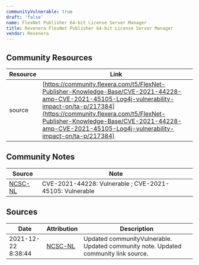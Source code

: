 ```yaml
---
communityVulnerable: true
draft: 'false'
name: FlexNet Publisher 64-bit License Server Manager
title: Revenera FlexNet Publisher 64-bit License Server Manager
vendor: Revenera
---
```



## Community Resources
| Resource | Link |
| --- | --- |
| source | [https://community.flexera.com/t5/FlexNet-Publisher-Knowledge-Base/CVE-2021-44228-amp-CVE-2021-45105-Log4j-vulnerability-impact-on/ta-p/217384](https://community.flexera.com/t5/FlexNet-Publisher-Knowledge-Base/CVE-2021-44228-amp-CVE-2021-45105-Log4j-vulnerability-impact-on/ta-p/217384) |

## Community Notes
| Source | Note |
| --- | --- |
| [NCSC-NL](https://github.com/NCSC-NL/log4shell/blob/main/software/README.md) | CVE-2021-44228: Vulnerable ; CVE-2021-45105: Vulnerable </ul> |

## Sources
| Date | Attribution | Description |
| --- | --- | --- |
| 2021-12-22 8:38:44 | [NCSC-NL](https://github.com/NCSC-NL/log4shell/blob/main/software/README.md) | Updated communityVulnerable. Updated community note. Updated community link source.  |
